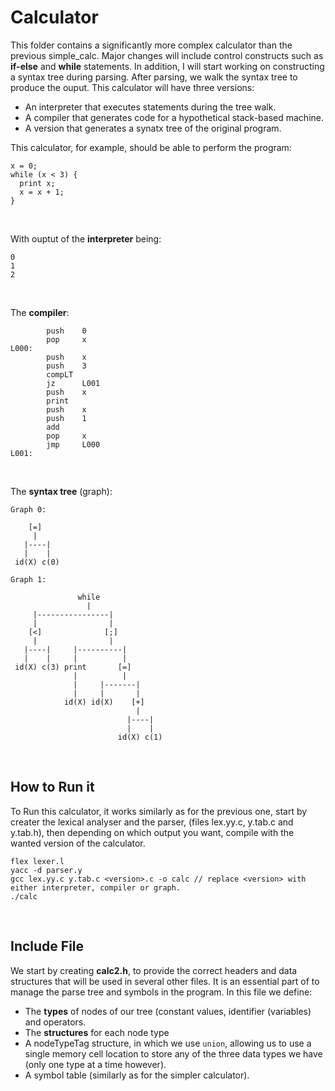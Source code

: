# Calculator

This folder contains a significantly more complex calculator than the previous simple_calc. Major changes will include control constructs such as **if-else** and **while** statements. In addition, I will start working on constructing a syntax tree during parsing. After parsing, we walk the syntax tree to produce the ouput. This calculator will have three versions:
- An interpreter that executes statements during the tree walk.
- A compiler that generates code for a hypothetical stack-based machine.
- A version that generates a synatx tree of the original program.

This calculator, for example, should be able to perform the program:

```
x = 0;
while (x < 3) {
  print x;
  x = x + 1;
}
```

<br>

With ouptut of the **interpreter** being:

```
0
1
2
```

<br>

The **compiler**:

```
        push    0
        pop     x
L000:
        push    x
        push    3
        compLT
        jz      L001
        push    x
        print
        push    x
        push    1
        add
        pop     x
        jmp     L000
L001:
```

<br>

The **syntax tree** (graph):

```
Graph 0:

    [=]
     |
   |----|
   |    |
 id(X) c(0)

Graph 1:

               while
                 |
     |----------------|
     |                |
    [<]              [;]
     |                |
   |----|     |----------|
   |    |     |          |
 id(X) c(3) print       [=]
              |          |
              |     |-------|
              |     |       |
            id(X) id(X)    [+]
                            |
                          |----|
                          |    |
                        id(X) c(1)

```

<br>

## How to Run it

To Run this calculator, it works similarly as for the previous one, start by creater the lexical analyser and the parser, (files lex.yy.c, y.tab.c and y.tab.h), then depending on which output you want, compile with the wanted version of the calculator.

```
flex lexer.l
yacc -d parser.y
gcc lex.yy.c y.tab.c <version>.c -o calc // replace <version> with either interpreter, compiler or graph.
./calc
```

<br>

## Include File

We start by creating **calc2.h**, to provide the correct headers and data structures that will be used in several other files. It is an essential part of to manage the parse tree and symbols in the program.
In this file we define:
- The **types** of nodes of our tree (constant values, identifier (variables) and operators.
- The **structures** for each node type
- A nodeTypeTag structure, in which we use `union`, allowing us to use a single memory cell location to store any of the three data types we have (only one type at a time however).
- A symbol table (similarly as for the simpler calculator).



